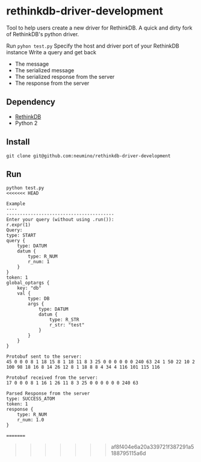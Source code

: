 rethinkdb-driver-development
============================

Tool to help users create a new driver for RethinkDB.
A quick and dirty fork of RethinkDB's python driver.

Run `pyhon test.py`
Specify the host and driver port of your RethinkDB instance
Write a query and get back
- The message
- The serialized message
- The serialized response from the server
- The response from the server


Dependency
----
- [RethinkDB](https://github.com/rethinkdb/rethinkdb)
- Python 2

Install
----
```
git clone git@github.com:neumino/rethinkdb-driver-development
```

Run
----
```
python test.py
<<<<<<< HEAD

Example
----
----------------------------------------
Enter your query (without using .run()):
r.expr(1)
Query:
type: START
query {
    type: DATUM
    datum {
        type: R_NUM
        r_num: 1
    }
}
token: 1
global_optargs {
    key: "db"
    val {
        type: DB
        args {
            type: DATUM
            datum {
                type: R_STR
                r_str: "test"
            }
        }
    }
}

Protobuf sent to the server:
45 0 0 0 8 1 18 15 8 1 18 11 8 3 25 0 0 0 0 0 0 240 63 24 1 50 22 10 2 100 98 18 16 8 14 26 12 8 1 18 8 8 4 34 4 116 101 115 116

Protobuf received from the server:
17 0 0 0 8 1 16 1 26 11 8 3 25 0 0 0 0 0 0 240 63

Parsed Response from the server
type: SUCCESS_ATOM
token: 1
response {
    type: R_NUM
    r_num: 1.0
}

=======
```
>>>>>>> af8f404e6a20a339721f387291a5188795115a6d
